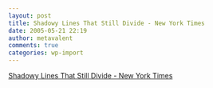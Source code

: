 ```yaml
---
layout: post
title: Shadowy Lines That Still Divide - New York Times
date: 2005-05-21 22:19
author: metavalent
comments: true
categories: wp-import
---
```

<a href="https://www.nytimes.com/2005/05/15/national/class/OVERVIEW-FINAL.html">Shadowy Lines That Still Divide - New York Times</a>
